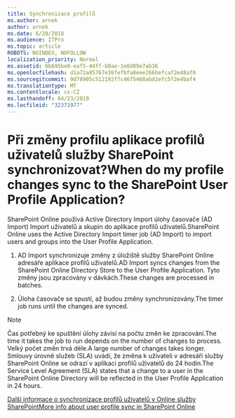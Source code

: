 ```yaml
---
title: Synchronizace profilů
ms.author: arnek
author: arnek
ms.date: 6/20/2018
ms.audience: ITPro
ms.topic: article
ROBOTS: NOINDEX, NOFOLLOW
localization_priority: Normal
ms.assetid: 6b695be8-eaf5-44ff-b0ae-1e0d89e7ab36
ms.openlocfilehash: d1a72a85767e36fefbfa8eee266befcaf2e48af0
ms.sourcegitcommit: 9d78905c512192ffc4675468abd2efc5f2e4baf4
ms.translationtype: MT
ms.contentlocale: cs-CZ
ms.lasthandoff: 04/23/2019
ms.locfileid: "32371977"
---
```

# <a name="when-do-my-profile-changes-sync-to-the-sharepoint-user-profile-application"></a><span data-ttu-id="c3f7a-102">Při změny profilu aplikace profilů uživatelů služby SharePoint synchronizovat?</span><span class="sxs-lookup"><span data-stu-id="c3f7a-102">When do my profile changes sync to the SharePoint User Profile Application?</span></span>

<span data-ttu-id="c3f7a-103">SharePoint Online používá Active Directory Import úlohy časovače (AD Import) Import uživatelů a skupin do aplikace profilů uživatelů.</span><span class="sxs-lookup"><span data-stu-id="c3f7a-103">SharePoint Online uses the Active Directory Import timer job (AD Import) to import users and groups into the User Profile Application.</span></span> 
  
1. <span data-ttu-id="c3f7a-104">AD Import synchronizuje změny z úložiště služby SharePoint Online adresáře aplikace profilů uživatelů.</span><span class="sxs-lookup"><span data-stu-id="c3f7a-104">AD Import syncs changes from the SharePoint Online Directory Store to the User Profile Application.</span></span> <span data-ttu-id="c3f7a-105">Tyto změny jsou zpracovány v dávkách.</span><span class="sxs-lookup"><span data-stu-id="c3f7a-105">These changes are processed in batches.</span></span>
    
2. <span data-ttu-id="c3f7a-106">Úloha časovače se spustí, až budou změny synchronizovány.</span><span class="sxs-lookup"><span data-stu-id="c3f7a-106">The timer job runs until the changes are synced.</span></span>
    
> [!NOTE]
> <span data-ttu-id="c3f7a-107">Čas potřebný ke spuštění úlohy závisí na počtu změn ke zpracování.</span><span class="sxs-lookup"><span data-stu-id="c3f7a-107">The time it takes the job to run depends on the number of changes to process.</span></span> <span data-ttu-id="c3f7a-108">Velký počet změn trvá déle.</span><span class="sxs-lookup"><span data-stu-id="c3f7a-108">A large number of changes takes longer.</span></span> <span data-ttu-id="c3f7a-109">Smlouvy úrovně služeb (SLA) uvádí, že změna k uživateli v adresáři služby SharePoint Online se odrazí v aplikaci profilů uživatelů do 24 hodin.</span><span class="sxs-lookup"><span data-stu-id="c3f7a-109">The Service Level Agreement (SLA) states that a change to a user in the SharePoint Online Directory will be reflected in the User Profile Application in 24 hours.</span></span> 
  
[<span data-ttu-id="c3f7a-110">Další informace o synchronizace profilů uživatelů v Online služby SharePoint</span><span class="sxs-lookup"><span data-stu-id="c3f7a-110">More info about user profile sync in SharePoint Online</span></span>](https://go.microsoft.com/fwlink/?linkid=875671)
  

